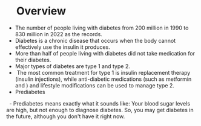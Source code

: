 #  	     			Overview



* The number of people living with diabetes  from 200 million in 1990 to 830 million in 2022 as the records.
* Diabetes is a chronic disease that occurs when the body cannot effectively use the insulin it produces.
* More than half of people living with diabetes did not take medication for their diabetes.
* Major types of diabetes are type 1 and type 2.
*  The most common treatment for type 1 is insulin replacement therapy (insulin injections), while anti-diabetic medications (such as metformin and ) and lifestyle modifications can be used to manage type 2.
* Prediabetes

&nbsp;	- Prediabetes means exactly what it sounds like: Your blood sugar levels are high, but not enough to diagnose 	    	diabetes. So, you may get diabetes in the future, although you don't have it right now.


